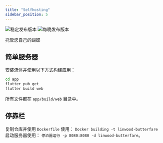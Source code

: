 ```yaml
---
title: "Selfhosting"
sidebar_position: 5
---
```


![稳定发布版本](https://img.shields.io/badge/dynamic/yaml?color=c4840d&label=Stable&query=%24.version&url=https%3A%2F%2Fraw.githubusercontent.com%2FLinwoodCloud%2Fbutterfly%2Fstable%2Fapp%2Fpubspec.yaml&style=for-the-badge) ![每晚发布版本](https://img.shields.io/badge/dynamic/yaml?color=f7d28c&label=Nightly&query=%24.version&url=https%3A%2F%2Fraw.githubusercontent.com%2FLinwoodCloud%2Fbutterfly%2Fnightly%2Fapp%2Fpubspec.yaml&style=for-the-badge)

托管您自己的蝴蝶

## 简单服务器

安装流体并使用以下方式构建应用：

```bash
cd app
flutter pub get
flutter build web
```

所有文件都在 `app/build/web` 目录中。

## 停靠栏

复制仓库并使用 `Dockerfile` 使用： `Docker building -t linwood-butterfare` 启动服务器使用： `停泊器运行 -p 8080:8080 -d linwood-butterfare`。

